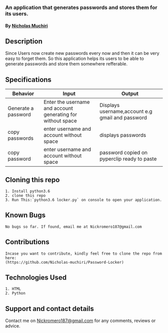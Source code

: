 
### An application that generates passwords and stores them for its users.
#### By **[Nicholas Muchiri](https://github.com/Nicholas-muchiri)**
## Description
Since Users now create new passwords every now and then it can be very easy to forget them. So this application helps its users to be able to generate passwords and store them somewhere refferable.
## Specifications
| Behavior                  | Input                     | Output                    |
| ------------------------- | ------------------------- | ------------------------- |
| Generate a password| Enter the username and account generating for without space | Displays username,account e.g gmail and password |
| copy passwords | enter username and account without space | displays passwords |
| copy password | enter username and account without space | password copied on pyperclip ready to paste |


## Cloning this repo
    1. Install python3.6
    2. clone this repo
    3. Run This:`python3.6 locker.py` on console to open your application. 
## Known Bugs
    No bugs so far. If found, email me at Nickromero187@gmail.com

## Contributions
    Incase you want to contribute, kindly feel free to clone the repo from here:
    (https://github.com/Nicholas-muchiri/Password-Locker)

## Technologies Used
    1. HTML
    2. Python

## Support and contact details
Contact me on Nickromero187@gmail.com for any comments, reviews or advice.
